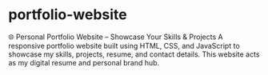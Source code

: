 # portfolio-website
🌐 Personal Portfolio Website – Showcase Your Skills &amp; Projects A responsive portfolio website built using HTML, CSS, and JavaScript to showcase my skills, projects, resume, and contact details. This website acts as my digital resume and personal brand hub.
